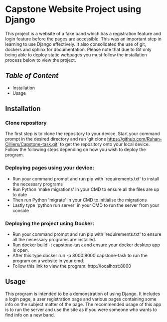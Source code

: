 # **Capstone Website Project using Django**

This project is a website of a fake band which has a registration
feature and login feature before the pages are accessible.
This was an important step in learning to use Django effectively.
It also consolidated the use of git, dockers and sphinx for 
documentation. Please note that due to Git only being able to 
deploy static webpages you must follow the installation 
process below to view the project.

## *Table of Content*
* Installation
* Usage

## **Installation** 

### **Clone repository**
The first step is to clone the repository to your device. Start your command prompt in the desired
directory and run 'git clone https://github.com/Ruhan-Cilliers/Capstone-task.git' to get the repository onto 
your local device. Follow the following steps depending on how you wish to deploy the program.

### **Deploying pages using your device:**
* Run your command prompt and run pip with 'requirements.txt' to install the necessary programs
* Run Python 'make migrations' in your CMD to ensure all the files are up to date
* Then run Python 'migrate' in your CMD to initialise the migrations
* Lastly type 'python run server' in your CMD to run the server from your console

### **Deploying the project using Docker:**
* Run your command prompt and run pip with 'requirements.txt' to ensure all the necessary programs are installed.
* Run docker build -t capstone-task and ensure your docker desktop app is open.
* After this type docker run -p 8000:8000 capstone-task to run the program on a website in your cmd.
* Follow this link to view the program:
  http://localhost:8000

## **Usage**
This program is intended to be a demonstration of using Django. It includes a login page, a user registration page and various 
pages containing some info on the subject matter of the page. The recommended usage of this app is to run the server and 
use the site as if you were someone who wants to find info on a new band.
